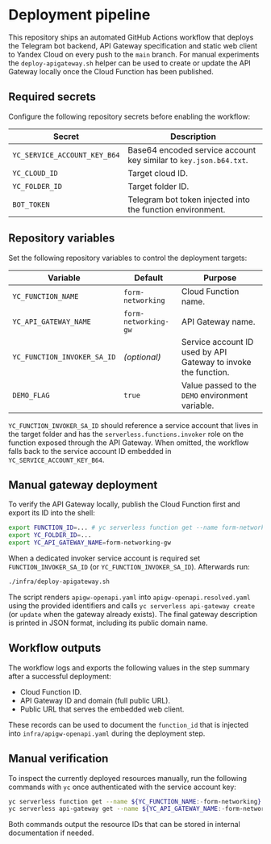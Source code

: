 # Deployment pipeline

This repository ships an automated GitHub Actions workflow that deploys the
Telegram bot backend, API Gateway specification and static web client to Yandex
Cloud on every push to the `main` branch. For manual experiments the
`deploy-apigateway.sh` helper can be used to create or update the API Gateway
locally once the Cloud Function has been published.

## Required secrets

Configure the following repository secrets before enabling the workflow:

| Secret | Description |
| ------ | ----------- |
| `YC_SERVICE_ACCOUNT_KEY_B64` | Base64 encoded service account key similar to `key.json.b64.txt`. |
| `YC_CLOUD_ID` | Target cloud ID. |
| `YC_FOLDER_ID` | Target folder ID. |
| `BOT_TOKEN` | Telegram bot token injected into the function environment. |

## Repository variables

Set the following repository variables to control the deployment targets:

| Variable | Default | Purpose |
| -------- | ------- | ------- |
| `YC_FUNCTION_NAME` | `form-networking` | Cloud Function name. |
| `YC_API_GATEWAY_NAME` | `form-networking-gw` | API Gateway name. |
| `YC_FUNCTION_INVOKER_SA_ID` | _(optional)_ | Service account ID used by API Gateway to invoke the function. |
| `DEMO_FLAG` | `true` | Value passed to the `DEMO` environment variable. |

`YC_FUNCTION_INVOKER_SA_ID` should reference a service account that lives in the
target folder and has the `serverless.functions.invoker` role on the function
exposed through the API Gateway. When omitted, the workflow falls back to the
service account ID embedded in `YC_SERVICE_ACCOUNT_KEY_B64`.

## Manual gateway deployment

To verify the API Gateway locally, publish the Cloud Function first and export
its ID into the shell:

```bash
export FUNCTION_ID=... # yc serverless function get --name form-networking --format json | jq -r .id
export YC_FOLDER_ID=...
export YC_API_GATEWAY_NAME=form-networking-gw
```

When a dedicated invoker service account is required set
`FUNCTION_INVOKER_SA_ID` (or `YC_FUNCTION_INVOKER_SA_ID`). Afterwards run:

```bash
./infra/deploy-apigateway.sh
```

The script renders `apigw-openapi.yaml` into `apigw-openapi.resolved.yaml` using
the provided identifiers and calls `yc serverless api-gateway create` (or
`update` when the gateway already exists). The final gateway description is
printed in JSON format, including its public domain name.

## Workflow outputs

The workflow logs and exports the following values in the step summary after a
successful deployment:

- Cloud Function ID.
- API Gateway ID and domain (full public URL).
- Public URL that serves the embedded web client.

These records can be used to document the `function_id` that is injected into
`infra/apigw-openapi.yaml` during the deployment step.

## Manual verification

To inspect the currently deployed resources manually, run the following commands
with `yc` once authenticated with the service account key:

```bash
yc serverless function get --name ${YC_FUNCTION_NAME:-form-networking} --format json
yc serverless api-gateway get --name ${YC_API_GATEWAY_NAME:-form-networking-gw} --format json
```

Both commands output the resource IDs that can be stored in internal
documentation if needed.
